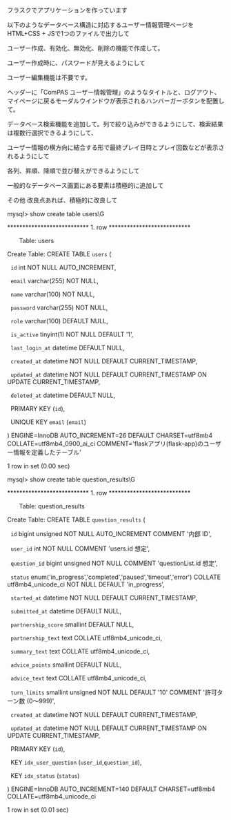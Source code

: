 フラスクでアプリケーションを作っています

以下のようなデータベース構造に対応するユーザー情報管理ページをHTML+CSS + JSで1つのファイルで出力して


ユーザー作成、有効化、無効化、削除の機能で作成して。

ユーザー作成時に、パスワードが見えるようにして

ユーザー編集機能は不要です。

ヘッダーに「ComPAS ユーザー情報管理」のようなタイトルと、ログアウト、マイページに戻るモーダルウインドウが表示されるハンバーガーボタンを配置して。

データベース検索機能を追加して。列で絞り込みができるようにして、検索結果は複数行選択できるようにして、

ユーザー情報の横方向に結合する形で最終プレイ日時とプレイ回数などが表示されるようにして

各列、昇順、降順で並び替えができるようにして



一般的なデータベース画面にある要素は積極的に追加して

その他 改良点あれば、積極的に改良して



mysql> show create table users\G

*************************** 1. row ***************************

       Table: users

Create Table: CREATE TABLE `users` (

  `id` int NOT NULL AUTO_INCREMENT,

  `email` varchar(255) NOT NULL,

  `name` varchar(100) NOT NULL,

  `password` varchar(255) NOT NULL,

  `role` varchar(100) DEFAULT NULL,

  `is_active` tinyint(1) NOT NULL DEFAULT '1',

  `last_login_at` datetime DEFAULT NULL,

  `created_at` datetime NOT NULL DEFAULT CURRENT_TIMESTAMP,

  `updated_at` datetime NOT NULL DEFAULT CURRENT_TIMESTAMP ON UPDATE CURRENT_TIMESTAMP,

  `deleted_at` datetime DEFAULT NULL,

  PRIMARY KEY (`id`),

  UNIQUE KEY `email` (`email`)

) ENGINE=InnoDB AUTO_INCREMENT=26 DEFAULT CHARSET=utf8mb4 COLLATE=utf8mb4_0900_ai_ci COMMENT='flaskアプリ(flask-app)のユーザー情報を定義したテーブル'

1 row in set (0.00 sec)



mysql> show create table question_results\G

*************************** 1. row ***************************

       Table: question_results

Create Table: CREATE TABLE `question_results` (

  `id` bigint unsigned NOT NULL AUTO_INCREMENT COMMENT '内部 ID',

  `user_id` int NOT NULL COMMENT 'users.id 想定',

  `question_id` bigint unsigned NOT NULL COMMENT 'questionList.id 想定',

  `status` enum('in_progress','completed','paused','timeout','error') COLLATE utf8mb4_unicode_ci NOT NULL DEFAULT 'in_progress',

  `started_at` datetime NOT NULL DEFAULT CURRENT_TIMESTAMP,

  `submitted_at` datetime DEFAULT NULL,

  `partnership_score` smallint DEFAULT NULL,

  `partnership_text` text COLLATE utf8mb4_unicode_ci,

  `summary_text` text COLLATE utf8mb4_unicode_ci,

  `advice_points` smallint DEFAULT NULL,

  `advice_text` text COLLATE utf8mb4_unicode_ci,

  `turn_limits` smallint unsigned NOT NULL DEFAULT '10' COMMENT '許可ターン数 (0〜999)',

  `created_at` datetime NOT NULL DEFAULT CURRENT_TIMESTAMP,

  `updated_at` datetime NOT NULL DEFAULT CURRENT_TIMESTAMP ON UPDATE CURRENT_TIMESTAMP,

  PRIMARY KEY (`id`),

  KEY `idx_user_question` (`user_id`,`question_id`),

  KEY `idx_status` (`status`)

) ENGINE=InnoDB AUTO_INCREMENT=140 DEFAULT CHARSET=utf8mb4 COLLATE=utf8mb4_unicode_ci

1 row in set (0.01 sec)